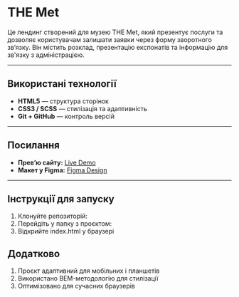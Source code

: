 # THE Met

Це лендинг створений для музею THE Met, який презентує послуги та дозволяє користувачам залишати заявки через форму зворотного зв’язку.
Він містить розклад, презентацію експонатів та інформацію для зв'язку з адміністрацією.

---

## Використані технології
- **HTML5** — структура сторінок
- **CSS3 / SCSS** — стилізація та адаптивність
- **Git + GitHub** — контроль версій

---

## Посилання
- **Прев’ю сайту:** [Live Demo](https://anattim.github.io/layout_landing-page/)
- **Макет у Figma:** [Figma Design](https://www.figma.com/design/lSR1m42L9YwzQwzzxKwHpw/THE-MET?node-id=8590-29&p=f)

---

## Інструкції для запуску

1. Клонуйте репозиторій:
2. Перейдіть у папку з проєктом:
3. Відкрийте index.html у браузері

## Додатково
1. Проєкт адаптивний для мобільних і планшетів
2. Використано BEM-методологію для стилізації
3. Оптимізовано для сучасних браузерів

